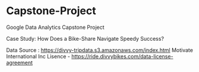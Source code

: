 # Capstone-Project
Google Data Analytics Capstone Project

Case Study: How Does a Bike-Share Navigate Speedy Success?
  
Data Source :
  https://divvy-tripdata.s3.amazonaws.com/index.html
  Motivate International Inc
    Lisence - https://ride.divvybikes.com/data-license-agreement
